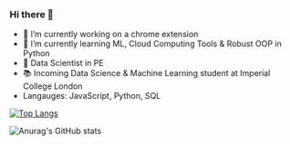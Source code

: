 ### Hi there 👋

- 🔭 I’m currently working on a chrome extension
- 🌱 I’m currently learning ML, Cloud Computing Tools & Robust OOP in Python
- 💼 Data Scientist in PE
- 📚 Incoming Data Science & Machine Learning student at Imperial College London
- Langauges: JavaScript, Python, SQL

[![Top Langs](github-readme-stats-two-green-52.vercel.app/api/top-langs/?username=imrankhan37)](https://github.com/imrankhan37/github-readme-stats)

![Anurag's GitHub stats](github-readme-stats-two-green-52.vercel.app/api?username=imrankhan37&show_icons=true)


